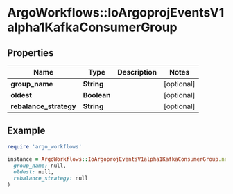 # ArgoWorkflows::IoArgoprojEventsV1alpha1KafkaConsumerGroup

## Properties

| Name | Type | Description | Notes |
| ---- | ---- | ----------- | ----- |
| **group_name** | **String** |  | [optional] |
| **oldest** | **Boolean** |  | [optional] |
| **rebalance_strategy** | **String** |  | [optional] |

## Example

```ruby
require 'argo_workflows'

instance = ArgoWorkflows::IoArgoprojEventsV1alpha1KafkaConsumerGroup.new(
  group_name: null,
  oldest: null,
  rebalance_strategy: null
)
```

